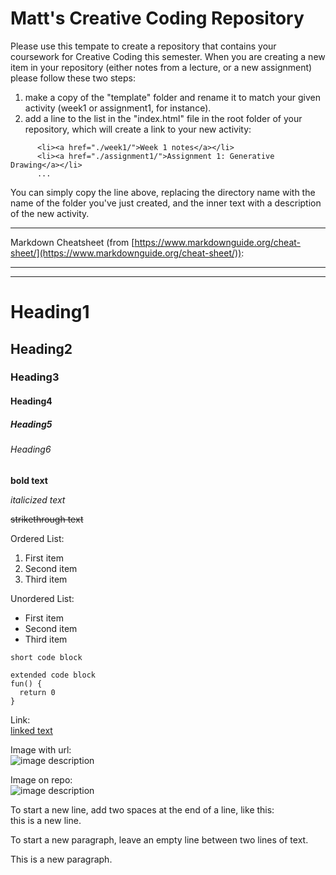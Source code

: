 # Matt's Creative Coding Repository

Please use this tempate to create a repository that contains your coursework for Creative Coding this semester. When you are creating a new item in your repository (either notes from a lecture, or a new assignment) please follow these two steps:

1. make a copy of the "template" folder and rename it to match your given activity (week1 or assignment1, for instance). 
2. add a line to the list in the "index.html" file in the root folder of your repository, which will create a link to your new activity:

```
      <li><a href="./week1/">Week 1 notes</a></li>
      <li><a href="./assignment1/">Assignment 1: Generative Drawing</a></li>
      ...
```
You can simply copy the line above, replacing the directory name with the name of the folder you've just created, and the inner text with a description of the new activity.

---

Markdown Cheatsheet (from [https://www.markdownguide.org/cheat-sheet/](https://www.markdownguide.org/cheat-sheet/)):

---
---

# Heading1
## Heading2
### Heading3
#### Heading4
##### Heading5
###### Heading6

**bold text**

*italicized text*

~~strikethrough text~~

Ordered List:
1. First item
2. Second item
3. Third item

Unordered List:
- First item
- Second item
- Third item

`short code block`

```
extended code block
fun() {
  return 0
}
```

Link:  
[linked text](https://www.example.com)


Image with url:  
![image description](https://dm-gy-6063-2024f-b.github.io/assets/homework/02/clark-espaco-modulado-00.jpg)


Image on repo:  
![image description](./file-name.jpg)


To start a new line, add two spaces at the end of a line, like this:  
this is a new line.


To start a new paragraph, leave an empty line between two lines of text.

This is a new paragraph.
